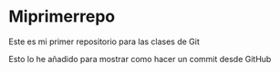 # Miprimerrepo
Este es mi primer repositorio para las clases de Git


Esto lo he añadido para mostrar como hacer un commit desde GitHub
